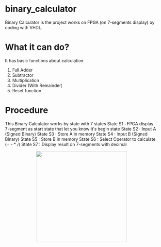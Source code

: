 # binary_calculator
Binary Calculator is the project works on FPGA (on 7-segments display) by coding with VHDL.

# What it can do?
It has basic functions about calculation
1. Full Adder
2. Subtractor
3. Multiplication
4. Divider (With Remainder)
5. Reset function

# Procedure
This Binary Calculator works by state with 7 states
State S1 : FPGA display 7-segment as start state that let you know it's begin state
State S2 : Input A (Signed Binary)
State S3 : Store A in memory
State S4 : Input B (Signed Binary)
State S5 : Store B in memory
State S6 : Select Operator to calculate (+ - * /)
State S7 : Display result on 7-segments with decimal

<p align="center">
  <img src="[URLของรูป](https://github.com/Cutecatdoingcutething/binary_calculator/blob/main/nothing/LOGO-KMUTNB.png)" width="300">
</p>

